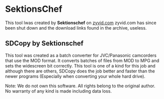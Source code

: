 # SektionsChef

This tool lwas created by **Sektionschef** on [zyvid.com](https://bit.ly/369uKah)
zyvid.com has since been shut down and the download links found in the archive, useless. 

## SDCopy by Sektionschef
This tool was created as a batch converter for JVC/Panasonic camcorders that use the MOD format. It converts batches of files from MOD to MPG and sets the widescreen bit correctly. This tool is one of a kind for this job and although there are others, SDCopy does the job better and faster than the newer programs (Especially when converting your whole hard drive).

Note: We do not own this software. All rights belong to the original author. No warranty of any kind is made including data loss.
